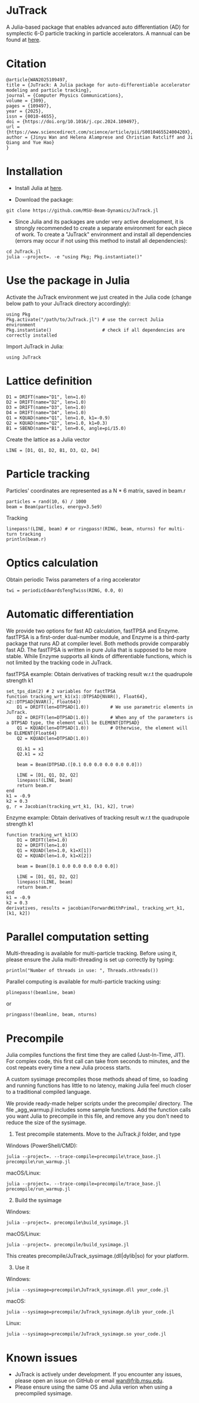 # JuTrack

A Julia-based package that enables advanced auto differentiation (AD) for symplectic 6-D particle tracking in particle accelerators.
A mannual can be found at [here](docs/JuTrack_manual.pdf).

# Citation
```
@article{WAN2025109497,
title = {JuTrack: A Julia package for auto-differentiable accelerator modeling and particle tracking},
journal = {Computer Physics Communications},
volume = {309},
pages = {109497},
year = {2025},
issn = {0010-4655},
doi = {https://doi.org/10.1016/j.cpc.2024.109497},
url = {https://www.sciencedirect.com/science/article/pii/S001046552400420X},
author = {Jinyu Wan and Helena Alamprese and Christian Ratcliff and Ji Qiang and Yue Hao}
}
```

# Installation

* Install Julia at [here](https://julialang.org/downloads/oldreleases/).

* Download the package:
```
git clone https://github.com/MSU-Beam-Dynamics/JuTrack.jl
```

* Since Julia and its packages are under very active development, it is strongly recommended to create a separate environment for each piece of work.
To create a "JuTrack" environment and install all dependencies (errors may occur if not using this method to install all dependencies):
```
cd JuTrack.jl
julia --project=. -e "using Pkg; Pkg.instantiate()"
```

# Use the package in Julia
Activate the JuTrack environment we just created in the Julia code (change below path to your JuTrack directory accordingly):
```
using Pkg
Pkg.activate("/path/to/JuTrack.jl") # use the correct Julia environment
Pkg.instantiate()                   # check if all dependencies are correctly installed
```

Import JuTrack in Julia:
```
using JuTrack
```

# Lattice definition
```
D1 = DRIFT(name="D1", len=1.0)
D2 = DRIFT(name="D2", len=1.0)
D3 = DRIFT(name="D3", len=1.0)
D4 = DRIFT(name="D4", len=1.0)
Q1 = KQUAD(name="Q1", len=1.0, k1=-0.9) 
Q2 = KQUAD(name="Q2", len=1.0, k1=0.3)
B1 = SBEND(name="B1", len=0.6, angle=pi/15.0)
```
Create the lattice as a Julia vector
```
LINE = [D1, Q1, D2, B1, D3, Q2, D4]
```

# Particle tracking
Particles' coordinates are represented as a N * 6 matrix, saved in beam.r
```
particles = rand(10, 6) / 1000
beam = Beam(particles, energy=3.5e9)
```

Tracking
```
linepass!(LINE, beam) # or ringpass!(RING, beam, nturns) for multi-turn tracking
println(beam.r) 
```

# Optics calculation
Obtain periodic Twiss parameters of a ring accelerator
```
twi = periodicEdwardsTengTwiss(RING, 0.0, 0)
```

# Automatic differentiation
We provide two options for fast AD calculation, fastTPSA and Enzyme. fastTPSA is a first-order dual-number module, and Enzyme is a third-party package that runs AD at compiler level. Both methods provide comparably fast AD. The fastTPSA is written in pure Julia that is supposed to be more stable. While Enzyme supports all kinds of differentiable functions, which is not limited by the tracking code in JuTrack.

fastTPSA example:
Obtain derivatives of tracking result w.r.t the quadrupole strength k1
```
set_tps_dim(2) # 2 variables for fastTPSA
function tracking_wrt_k1(x1::DTPSAD{NVAR(), Float64}, x2::DTPSAD{NVAR(), Float64})
    D1 = DRIFT(len=DTPSAD(1.0))        # We use parametric elements in JuTrack.  
    D2 = DRIFT(len=DTPSAD(1.0))        # When any of the parameters is a DTPSAD type, the element will be ELEMENT{DTPSAD}
    Q1 = KQUAD(len=DTPSAD(1.0))        # Otherwise, the element will be ELEMENT{Float64}
    Q2 = KQUAD(len=DTPSAD(1.0))

    Q1.k1 = x1
    Q2.k1 = x2

    beam = Beam(DTPSAD.([0.1 0.0 0.0 0.0 0.0 0.0]))

    LINE = [D1, Q1, D2, Q2] 
    linepass!(LINE, beam)
    return beam.r
end
k1 = -0.9
k2 = 0.3
g, r = Jacobian(tracking_wrt_k1, [k1, k2], true)
```

Enzyme example:
Obtain derivatives of tracking result w.r.t the quadrupole strength k1
```
function tracking_wrt_k1(X)
    D1 = DRIFT(len=1.0)
    D2 = DRIFT(len=1.0)
    Q1 = KQUAD(len=1.0, k1=X[1]) 
    Q2 = KQUAD(len=1.0, k1=X[2])

    beam = Beam([0.1 0.0 0.0 0.0 0.0 0.0])

    LINE = [D1, Q1, D2, Q2] 
    linepass!(LINE, beam)
    return beam.r
end
k1 = -0.9
k2 = 0.3
derivatives, results = jacobian(ForwardWithPrimal, tracking_wrt_k1, [k1, k2])
```

# Parallel computation setting
Multi-threading is available for multi-particle tracking. 
Before using it, please ensure the Julia multi-threading is set up correctly by typing:
```
println("Number of threads in use: ", Threads.nthreads())
```

Parallel computing is available for multi-particle tracking using:
```
plinepass!(beamline, beam)
```
or 
```
pringpass!(beamline, beam, nturns)
```

# Precompile
Julia compiles functions the first time they are called (Just-In-Time, JIT). For complex code, this first call can take from seconds to minutes, and the cost repeats every time a new Julia process starts.

A custom sysimage precompiles those methods ahead of time, so loading and running functions has little to no latency, making Julia feel much closer to a traditional compiled language.

We provide ready-made helper scripts under the precompile/ directory. The file _agg_warmup.jl includes some sample functions. Add the function calls you want Julia to precompile in this file, and remove any you don't need to reduce the size of the sysimage.

1) Test precompile statements. Move to the JuTrack.jl folder, and type

Windows (PowerShell/CMD):
```
julia --project=. --trace-compile=precompile\trace_base.jl precompile\run_warmup.jl
```

macOS/Linux:
```
julia --project=. --trace-compile=precompile/trace_base.jl precompile/run_warmup.jl
```


2) Build the sysimage

Windows:
```
julia --project=. precompile\build_sysimage.jl
```

macOS/Linux:
```
julia --project=. precompile/build_sysimage.jl
```

This creates precompile/JuTrack_sysimage.(dll|dylib|so) for your platform.

3) Use it

Windows:
```
julia --sysimage=precompile\JuTrack_sysimage.dll your_code.jl
```

macOS:
```
julia --sysimage=precompile/JuTrack_sysimage.dylib your_code.jl
```

Linux:
```
julia --sysimage=precompile/JuTrack_sysimage.so your_code.jl
```

# Known issues
* JuTrack is actively under development. If you encounter any issues, please open an issue on GitHub or email wan@frib.msu.edu.
* Please ensure using the same OS and Julia verion when using a precompiled sysimage.